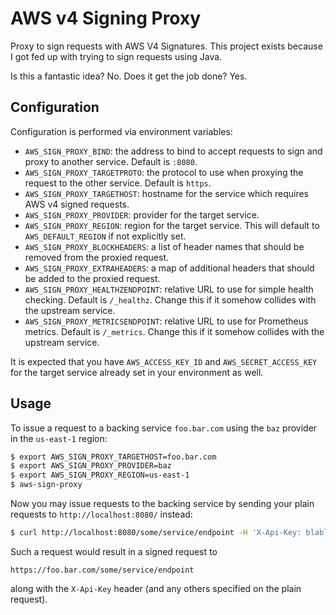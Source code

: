# AWS v4 Signing Proxy

Proxy to sign requests with AWS V4 Signatures. This project exists because I
got fed up with trying to sign requests using Java.

Is this a fantastic idea? No. Does it get the job done? Yes.

## Configuration

Configuration is performed via environment variables:

* ``AWS_SIGN_PROXY_BIND``: the address to bind to accept requests to sign and
  proxy to another service. Default is ``:8080``.
* ``AWS_SIGN_PROXY_TARGETPROTO``: the protocol to use when proxying the request
  to the other service. Default is ``https``.
* ``AWS_SIGN_PROXY_TARGETHOST``: hostname for the service which requires AWS v4
  signed requests.
* ``AWS_SIGN_PROXY_PROVIDER``: provider for the target service.
* ``AWS_SIGN_PROXY_REGION``: region for the target service. This will default
  to ``AWS_DEFAULT_REGION`` if not explicitly set.
* ``AWS_SIGN_PROXY_BLOCKHEADERS``: a list of header names that should be
  removed from the proxied request.
* ``AWS_SIGN_PROXY_EXTRAHEADERS``: a map of additional headers that should be
  added to the proxied request.
* ``AWS_SIGN_PROXY_HEALTHZENDPOINT``: relative URL to use for simple health
  checking. Default is ``/_healthz``. Change this if it somehow collides with
  the upstream service.
* ``AWS_SIGN_PROXY_METRICSENDPOINT``: relative URL to use for Prometheus
  metrics. Default is ``/_metrics``. Change this if it somehow collides with
  the upstream service.

It is expected that you have ``AWS_ACCESS_KEY_ID`` and
``AWS_SECRET_ACCESS_KEY`` for the target service already set in your
environment as well.

## Usage

To issue a request to a backing service ``foo.bar.com`` using the ``baz``
provider in the ``us-east-1`` region:

```bash
$ export AWS_SIGN_PROXY_TARGETHOST=foo.bar.com
$ export AWS_SIGN_PROXY_PROVIDER=baz
$ export AWS_SIGN_PROXY_REGION=us-east-1
$ aws-sign-proxy
```

Now you may issue requests to the backing service by sending your plain
requests to ``http://localhost:8080/`` instead:

```bash
$ curl http://localhost:8080/some/service/endpoint -H 'X-Api-Key: blablabla'
```

Such a request would result in a signed request to

    https://foo.bar.com/some/service/endpoint

along with the ``X-Api-Key`` header (and any others specified on the plain
request).
